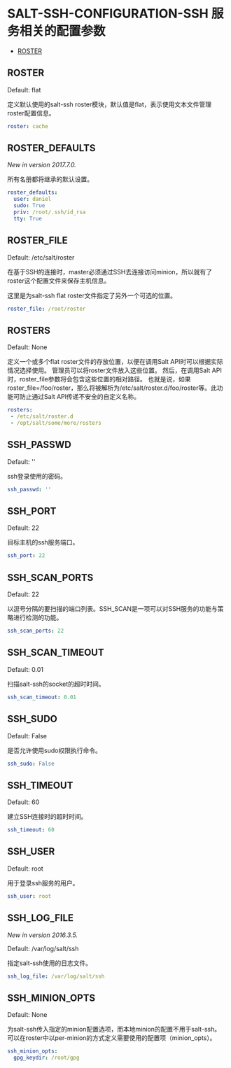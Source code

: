 # SALT-SSH-CONFIGURATION-SSH 服务相关的配置参数

- [ROSTER](#ROSTER)


## ROSTER
Default: flat

定义默认使用的salt-ssh roster模块，默认值是flat，表示使用文本文件管理roster配置信息。
``` yaml
roster: cache
```

## ROSTER_DEFAULTS
*New in version 2017.7.0.*

所有名册都将继承的默认设置。
``` yaml
roster_defaults:
  user: daniel
  sudo: True
  priv: /root/.ssh/id_rsa
  tty: True
```

## ROSTER_FILE
Default: /etc/salt/roster

在基于SSH的连接时，master必须通过SSH去连接访问minion，所以就有了roster这个配置文件来保存主机信息。

这里是为salt-ssh flat roster文件指定了另外一个可选的位置。
``` yaml
roster_file: /root/roster
```

## ROSTERS
Default: None

定义一个或多个flat roster文件的存放位置，以便在调用Salt API时可以根据实际情况选择使用。 管理员可以将roster文件放入这些位置。 然后，在调用Salt API时，roster_file参数将会包含这些位置的相对路径。 也就是说，如果roster_file=/foo/roster，那么将被解析为/etc/salt/roster.d/foo/roster等。此功能可防止通过Salt API传递不安全的自定义名称。
``` yaml
rosters:
 - /etc/salt/roster.d
 - /opt/salt/some/more/rosters
```

## SSH_PASSWD
Default: ''

ssh登录使用的密码。
``` yaml
ssh_passwd: ''
```

## SSH_PORT
Default: 22

目标主机的ssh服务端口。
``` yaml
ssh_port: 22
```

## SSH_SCAN_PORTS
Default: 22

以逗号分隔的要扫描的端口列表。SSH_SCAN是一项可以对SSH服务的功能与策略进行检测的功能。
``` yaml
ssh_scan_ports: 22
```

## SSH_SCAN_TIMEOUT
Default: 0.01

扫描salt-ssh的socket的超时时间。
``` yaml
ssh_scan_timeout: 0.01
```

## SSH_SUDO
Default: False

是否允许使用sudo权限执行命令。
``` yaml
ssh_sudo: False
```

## SSH_TIMEOUT
Default: 60

建立SSH连接时的超时时间。
``` yaml
ssh_timeout: 60
```

## SSH_USER
Default: root

用于登录ssh服务的用户。
``` yaml
ssh_user: root
```

## SSH_LOG_FILE
*New in version 2016.3.5.*

Default: /var/log/salt/ssh

指定salt-ssh使用的日志文件。
``` yaml
ssh_log_file: /var/log/salt/ssh
```

## SSH_MINION_OPTS
Default: None

为salt-ssh传入指定的minion配置选项，而本地minion的配置不用于salt-ssh。 可以在roster中以per-minion的方式定义需要使用的配置项（minion_opts）。
``` yaml
ssh_minion_opts:
  gpg_keydir: /root/gpg
```
